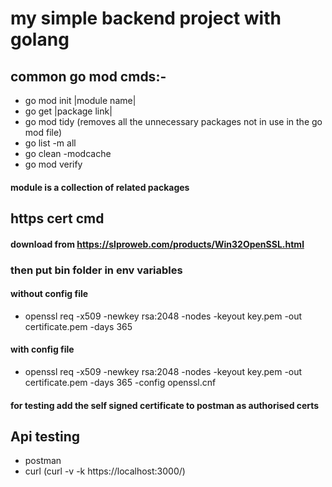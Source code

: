 # my simple backend project with golang
## common go mod cmds:-

- go mod init |module name|
- go get |package link|
- go mod tidy (removes all the unnecessary packages not in use in the go mod file)
- go list -m all
- go clean -modcache
- go mod verify

#### module is a collection of related packages

## https cert cmd
#### download from https://slproweb.com/products/Win32OpenSSL.html
### then put bin folder in env variables

#### without config file
- openssl req -x509 -newkey rsa:2048 -nodes -keyout key.pem -out certificate.pem -days 365
#### with config file
- openssl req -x509 -newkey rsa:2048 -nodes -keyout key.pem -out certificate.pem -days 365 -config openssl.cnf

#### for testing add  the self signed certificate to postman as authorised certs


## Api testing

- postman
- curl (curl -v -k https://localhost:3000/)